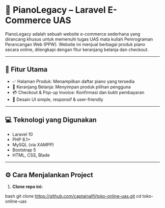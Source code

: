 # 🎹 PianoLegacy – Laravel E-Commerce UAS

PianoLegacy adalah sebuah website e-commerce sederhana yang dirancang khusus untuk memenuhi tugas UAS mata kuliah Pemrograman Perancangan Web (PPW). Website ini menjual berbagai produk piano secara online, dilengkapi dengan fitur keranjang belanja dan checkout.   

---

## 🛒 Fitur Utama

- ✅ Halaman Produk: Menampilkan daftar piano yang tersedia
- 🛒 Keranjang Belanja: Menyimpan produk pilihan pengguna
- 💳 Checkout & Pop-up Invoice: Konfirmasi dan bukti pembayaran
- 🌈 Desain UI simple, responsif & user-friendly

---

## 💻 Teknologi yang Digunakan

- Laravel 10
- PHP 8.1+
- MySQL (via XAMPP)
- Bootstrap 5
- HTML, CSS, Blade

---

## ⚙️ Cara Menjalankan Project

1. **Clone repo ini:**

bash
git clone https://github.com/captainalfi/toko-online-uas.git
cd toko-online-uas
